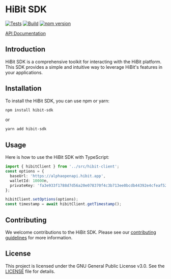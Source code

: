 # HiBit SDK

[![Tests](https://img.shields.io/github/workflow/status/hibit-dev/hibit-sdk/tests?label=tests)](https://github.com/hibit-dev/hibit-sdk/actions)
[![Build](https://img.shields.io/github/workflow/status/hibit-dev/hibit-sdk/build)](https://github.com/hibit-dev/hibit-sdk/actions)
[![npm version](https://img.shields.io/npm/v/hibit-sdk)](https://www.npmjs.com/package/hibit-sdk)

[API Documentation](https://docs.hibit.app/api)

## Introduction

HiBit SDK is a comprehensive toolkit for interacting with the HiBit platform. This SDK provides a simple and intuitive way to leverage HiBit's features in your applications.

## Installation

To install the HiBit SDK, you can use npm or yarn:

```sh
npm install hibit-sdk
```

or

```sh
yarn add hibit-sdk
```

## Usage

Here is how to use the HiBit SDK with TypeScript:

```typescript
import { hibitClient } from '../src/hibit-client';
const options = {
  baseUrl: 'https://alphaopenapi.hibit.app',
  walletId: 10000n,
  privateKey: 'fa3e933f1788d7d56a20e078370f4c3b713ee0bcdb44392e4cfeaf524716d06a'
};

hibitClient.setOptions(options);
const timestamp = await hibitClient.getTimestamp();
```

## Contributing

We welcome contributions to the HiBit SDK. Please see our [contributing guidelines](CONTRIBUTING.md) for more information.

## License

This project is licensed under the GNU General Public License v3.0. See the [LICENSE](LICENSE) file for details.
